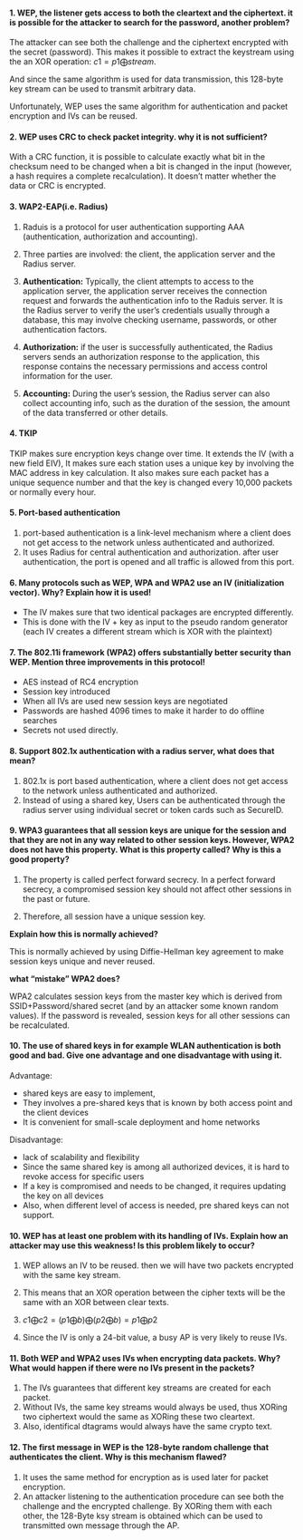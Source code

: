 #### 1. WEP, the listener gets access to both the cleartext and the ciphertext. it is possible for the attacker to search for the password, another problem?

The attacker can see both the challenge and the ciphertext encrypted with the secret (password). This makes it possible to extract the keystream using the an XOR operation: $c1 = p1 \bigoplus stream$.

And since the same algorithm is used for data transmission, this 128-byte key stream can be used to transmit arbitrary data.

Unfortunately, WEP uses the same algorithm for authentication and packet encryption and IVs can be reused.

#### 2. WEP uses CRC to check packet integrity. why it is not sufficient?

With a CRC function, it is possible to calculate exactly what bit in the checksum need to be changed when a bit is changed in the input (however, a hash requires a complete recalculation). It doesn’t matter whether the data or CRC is encrypted.

#### 3. WAP2-EAP(i.e. Radius)

1. Raduis is a protocol for user authentication supporting AAA (authentication, authorization and accounting).

2. Three parties are involved: the client, the application server and the Radius server.

3. **Authentication:** Typically, the client attempts to access to the application server, the application server receives the connection request and forwards the authentication info to the Raduis server. It is the Radius server to verify the user’s credentials usually through a database, this may involve checking username, passwords, or other authentication factors.

4. **Authorization:** if the user is successfully authenticated, the Radius servers sends an authorization response to the application, this response contains the necessary permissions and access control information for the user.

5. **Accounting:** During the user’s session, the Radius server can also collect accounting info, such as the duration of the session, the amount of the data transferred or other details.

#### 4.  TKIP

TKIP makes sure encryption keys change over time. It extends the IV (with a new field EIV), It makes sure each station uses a unique key by involving the MAC address in key calculation. It also makes sure each packet has a unique sequence number and that the key is changed every 10,000 packets or normally every hour.

#### 5. Port-based authentication 

1. port-based authentication is a link-level mechanism where a client does not get access to the network  unless authenticated and authorized. 
2. It uses Radius for central authentication and authorization. after user authentication, the port is opened and all traffic is allowed from this port.

#### 6. Many protocols such as WEP, WPA and WPA2 use an IV (initialization vector). Why? Explain how it is used!

- The IV makes sure that two identical packages are encrypted differently.
- This is done with the IV + key as input to the pseudo random generator (each IV creates a different stream which is XOR with the plaintext)

#### 7. The 802.11i framework (WPA2) offers substantially better security than WEP. Mention three improvements in this protocol!

- AES instead of RC4 encryption
- Session key introduced
- When all IVs are used new session keys are negotiated
- Passwords are hashed 4096 times to make it harder to do offline searches
- Secrets not used directly.

#### 8. Support 802.1x authentication with a radius server, what does that mean?

1. 802.1x is port based authentication, where a client does not get access to the network unless authenticated and authorized.
2. Instead of using a shared key, Users can be authenticated through the radius server using individual secret or token cards such as SecureID.

#### 9. WPA3 guarantees that all session keys are unique for the session and that they are not in any way related to other session keys. However, WPA2 does not have this property. What is this property called? Why is this a good property?

1. The property is called perfect forward secrecy. In a perfect forward secrecy, a compromised session key should not affect other sessions in the past or future. 

2. Therefore, all session have a unique session key.

**Explain how this is normally achieved?**

This is normally achieved by using Diffie-Hellman key agreement to make session keys unique and never reused.

**what “mistake” WPA2 does?**

WPA2 calculates session keys from the master key which is derived from SSID+Password/shared secret (and by an attacker some known random values). If the password is revealed, session keys for all other sessions can be recalculated.



#### 10. The use of shared keys in for example WLAN authentication is both good and bad. Give one advantage and one disadvantage with using it.

Advantage: 

- shared keys are easy to implement,
- They involves a pre-shared keys that is known by both access point and the client devices
- It is convenient for small-scale deployment and home networks

Disadvantage: 

- lack of scalability and flexibility
- Since the same shared key is among all authorized devices, it is hard to revoke access for specific users
- If a key is compromised and needs to be changed, it requires updating the key on all devices
- Also, when different level of access is needed, pre shared keys can not support.



#### 10. WEP has at least one problem with its handling of IVs. Explain how an attacker may use this weakness! Is this problem likely to occur?

1. WEP allows an IV to be reused. then we will have two packets encrypted with the same key stream.
2. This means that an XOR operation between the cipher texts will be the same with an XOR between clear texts.
3. $c1 \bigoplus c2 = (p1 \bigoplus b) \bigoplus (p2 \bigoplus b) = p1 \bigoplus p2$

4. Since the IV is only a 24-bit value, a busy AP is very likely to reuse IVs.



#### 11. Both WEP and WPA2 uses IVs when encrypting data packets. Why? What would happen if there were no IVs present in the packets?

1. The IVs guarantees that different key streams are created for each packet.
2. Without IVs, the same key streams would always be used, thus XORing two ciphertext would the same as XORing these two cleartext.
3. Also, identifical dtagrams would always have the same crypto text.



#### 12. The first message in WEP is the 128-byte random challenge that authenticates the client. Why is this mechanism flawed?

1. It uses the same method for encryption as is used later for packet encryption.
2. An attacker listening to the authentication procedure can see both the challenge and the encrypted challenge. By XORing them with each other, the 128-Byte ksy stream is obtained which can be used to transmitted own message through the AP.



